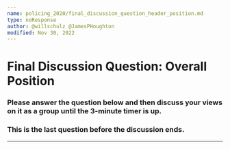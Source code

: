 ```yaml
---
name: policing_2020/final_discussion_question_header_position.md
type: noResponse
author: @willschulz @JamesPHoughton
modified: Nov 30, 2022
---
```


# Final Discussion Question: Overall Position
### Please answer the question below and then discuss your views on it as a group until the 3-minute timer is up.
### This is the last question before the discussion ends.

---
